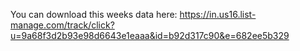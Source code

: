 You can download this weeks data here: https://in.us16.list-manage.com/track/click?u=9a68f3d2b93e98d6643e1eaaa&id=b92d317c90&e=682ee5b329
